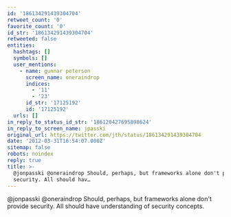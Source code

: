 ```yaml
---
id: '186134291439304704'
retweet_count: '0'
favorite_count: '0'
id_str: '186134291439304704'
retweeted: false
entities:
  hashtags: []
  symbols: []
  user_mentions:
    - name: gunnar peterson
      screen_name: oneraindrop
      indices:
        - '11'
        - '23'
      id_str: '17125192'
      id: '17125192'
  urls: []
in_reply_to_status_id_str: '186120427695898624'
in_reply_to_screen_name: jpasski
original_url: https://twitter.com/jth/status/186134291439304704
date: '2012-03-31T16:54:07.000Z'
sitemap: false
robots: noindex
reply: true
title: >-
  @jonpasski @oneraindrop Should, perhaps, but frameworks alone don't provide
  security. All should hav…
---
```


@jonpasski @oneraindrop Should, perhaps, but frameworks alone don't provide security. All should have understanding of security concepts.